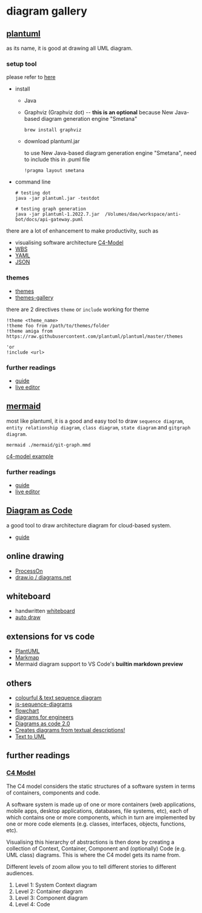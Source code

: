 # diagram gallery

## [plantuml](https://github.com/plantuml/plantuml)

as its name, it is good at drawing all UML diagram.

### setup tool

please refer to [here](https://plantuml.com/faq-install)

- install

  - Java
  - Graphviz (Graphviz dot) -- **this is an optional** because New Java-based diagram generation engine "Smetana"

    ```
    brew install graphviz
    ```

  - download plantuml.jar

    to use New Java-based diagram generation engine "Smetana", need to include this in .puml file

    ```
    !pragma layout smetana
    ```

- command line

  ```shell
  # testing dot
  java -jar plantuml.jar -testdot

  # testing graph generation
  java -jar plantuml-1.2022.7.jar  /Volumes/dao/workspace/anti-bot/docs/api-gateway.puml
  ```

there are a lot of enhancement to make productivity, such as

- visualising software architecture [C4-Model](https://github.com/plantuml-stdlib/C4-PlantUML)
- [WBS](./plantuml/wbs.puml)
- [YAML](./plantuml/yaml.puml)
- [JSON](./plantuml/json.puml)

### themes

- [themes](https://github.com/plantuml/plantuml/tree/master/themes)
- [themes-gallery](https://bschwarz.github.io/puml-themes/gallery.html)

there are 2 directives `theme` or `include` working for theme

```
!theme <theme_name>
!theme foo from /path/to/themes/folder
!theme amiga from https://raw.githubusercontent.com/plantuml/plantuml/master/themes

'or
!include <url>
```

### further readings

- [guide](https://plantuml.com/)
- [live editor](https://www.plantuml.com/plantuml/uml/)

## [mermaid](https://github.com/mermaid-js/mermaid)

most like plantuml, it is a good and easy tool to draw `sequence diagram`, `entity relationship diagram`, `class diagram`, `state diagram` and `gitgraph diagram`.

`mermaid ./mermaid/git-graph.mmd`

[c4-model example](https://mermaid.live/view#pako:eNqdVm1r2zAQ_iuHyYcU0i59-1K2Qd5aCit0TQsbGIpsnxNRWwqSvDaU_vfJkpXIjrJ29Rdb5zs99-genfQapTzD6CIC_UzOJpwpfFExA_MoqgqE-VoqLKH5BxklC0FKyLmAa20SDBWMCXuibNH4uvhZ_XslqMTHMa9YRsS6nwwHEEe1vzMN4-gAXl0MwC0KyVk_raTiJYqR86_nnzRGGMVRbR-BcwOeg1oiJNpzAM9ULWFlJiKFsQFJUw2o5JGG2ws2DoKN6wzN0w18nL2oTfAkGDyxmWYo0800brK9eUyDU03_TfprIr58f5_6FtRWq29fI7PQ-ypqgYuCP8sNugTF4Q_FZ6BMq6EkinIGJOGVqrOioo0-AMIyKMkTwoqsS2wSaq9DUDLHXcl0FOOVxZGaJqY0djCr42-IzlILF4PU5ooLlECKwq1pqg2GQO26S3CzCAOPoBKESZLWbnqEKj3ylLObpEfxpEvxxHBsU-tWzBdJs0tHzYruDRoHgsZOV9KOP7yVgNUdoaAMjzxt--hvYeLb2phNMzssCS0aeJvMvU6AGjFq1BuaCi55rmD2ki4JWyCgH2LQQyJoQKYB0lOYEkUSIvGz7C2oD7ut52m3nqcWJfEVHC7UzworbBK_DCR-CcZjf9b7atEC8EpwFQC5eg_kI0vjyWA72HxuPtx7TO-w8Pu-35geJEqvc1vfrYO30TueIT8jujmyTDY6kk0XuLm_DYbqgNZ51IrVbbDVWB9WGVE4K7DucXO1LtAn1cv1QTrhBRff4khgViP3koWzLASurYmLTJ8pvuNBG0GntzP7lmmvPq1deFLYWvbqvbpj5HkuUf3SpvP9IIG1_m-I39p0eDz8OMjksyBnww6zw_N3YdtFbuG6OvmwztbBaOVx4oO2wX-QtT5H9K0qp4t-Lz2bL8kKr9kdf9Zxpltoo-sezn6sp4sGkc5QKy_T9zZzCsaR3pWlXoMLc9HISVWoOIrZm3atrBgzqg-46EKJCgcRqRSfr1nqxtZnai921vj2F-uvN3c)

### further readings

- [guide](https://mermaid-js.github.io/mermaid/)
- [live editor](https://mermaid.live/)

## [Diagram as Code](https://diagrams.mingrammer.com/)

a good tool to draw architecture diagram for cloud-based system.

- [guide](https://diagrams.mingrammer.com/docs/guides/diagram)

## online drawing

- [ProcessOn](https://www.processon.io/)
- [draw.io / diagrams.net](https://app.diagrams.net/)

## whiteboard

- handwritten [whiteboard](https://excalidraw.com/)
- [auto draw](https://www.autodraw.com/)

## extensions for vs code

- [PlantUML](https://marketplace.visualstudio.com/items?itemName=jebbs.plantuml)
- [Markmap](https://marketplace.visualstudio.com/items?itemName=gera2ld.markmap-vscode)
- Mermaid diagram support to VS Code's **builtin markdown preview**

## others

- [colourful & text sequence diagram](http://echoma.github.io/text_sequence_diagram/)
- [js-sequence-diagrams](https://bramp.github.io/js-sequence-diagrams/)
- [flowchart](https://github.com/adrai/flowchart.js)
- [diagrams for engineers](http://go.drawthe.net/)
- [Diagrams as code 2.0](https://structurizr.com/)
- [Creates diagrams from textual descriptions!](https://kroki.io/)
- [Text to UML](https://modeling-languages.com/text-uml-tools-complete-list/)

## further readings

### [C4 Model](https://c4model.com/#Abstractions)

The C4 model considers the static structures of a software system in terms of containers, components and code.

A software system is made up of one or more containers (web applications, mobile apps, desktop applications, databases, file systems, etc), each of which contains one or more components, which in turn are implemented by one or more code elements (e.g. classes, interfaces, objects, functions, etc).

Visualising this hierarchy of abstractions is then done by creating a collection of Context, Container, Component and (optionally) Code (e.g. UML class) diagrams. This is where the C4 model gets its name from.

Different levels of zoom allow you to tell different stories to different audiences.

1. Level 1: System Context diagram
2. Level 2: Container diagram
3. Level 3: Component diagram
4. Level 4: Code
